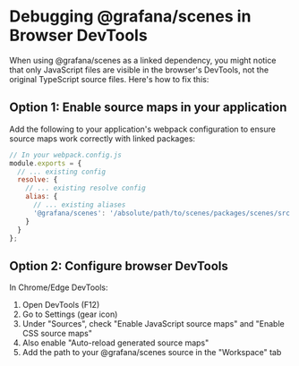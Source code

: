 # Debugging @grafana/scenes in Browser DevTools

When using @grafana/scenes as a linked dependency, you might notice that only JavaScript files are visible in the browser's DevTools, not the original TypeScript source files. Here's how to fix this:

## Option 1: Enable source maps in your application

Add the following to your application's webpack configuration to ensure source maps work correctly with linked packages:

```javascript
// In your webpack.config.js
module.exports = {
  // ... existing config
  resolve: {
    // ... existing resolve config
    alias: {
      // ... existing aliases
      '@grafana/scenes': '/absolute/path/to/scenes/packages/scenes/src'
    }
  }
};
```

## Option 2: Configure browser DevTools

In Chrome/Edge DevTools:

1. Open DevTools (F12)
2. Go to Settings (gear icon)
3. Under "Sources", check "Enable JavaScript source maps" and "Enable CSS source maps"
4. Also enable "Auto-reload generated source maps"
5. Add the path to your @grafana/scenes source in the "Workspace" tab
